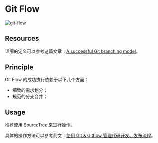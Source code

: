 Git Flow
===

![git-flow](http://laisky-blog.qiniudn.com/151216-flow.jpg)

## Resources

详细的定义可以参考这篇文章：[A successful Git branching model](http://nvie.com/posts/a-successful-git-branching-model/)。


## Principle

Git Flow 的成功执行依赖于以下几个方面：

  - 细致的需求划分；
  - 规范的分支合并；


## Usage

推荐使用 SourceTree 来进行操作。

具体的操作方法可以参考此文：[使用 Git & Gitflow 管理代码开发、发布流程](https://blog.laisky.com/p/gitflow/)。
